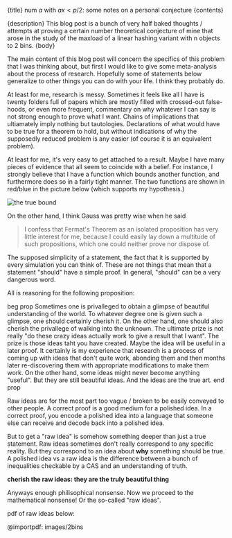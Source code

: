 {title}
num $a$ with $ax<p/2$: some notes on a personal conjecture
{contents}

{description}
This blog post is a bunch of very half baked thoughts / attempts
at proving a certain number theoretical conjecture of mine that
arose in the study of the maxload of a linear hashing variant
with n objects to 2 bins. 
{body}

The main content of this blog post will concern the specifics of this problem that I was thinking about, but first I would like to give some meta-analysis about the process of research. Hopefully some of statements below generalize to other things you can do with your life. I think they probably do. 

At least for me, research is messy. 
Sometimes it feels like all I have is twenty folders full of
papers which are mostly filled with crossed-out false-hoods, or
even more frequent, commentary on why whatever I can say is not
strong enough to prove what I want. Chains of implications that
ultiamately imply nothing but tautologies. 
Declarations of what would have to be true for a theorem to hold,
but without indications of why the supposedly reduced problem is
any easier (of course it is an equivalent problem).

At least for me, it's very easy to get attached to a result.
Maybe I have many pieces of evidence that all seem to coincide
with a belief.
For instance, I strongly believe that I have a function which
bounds another function, and furthermore does so in a fairly
tight manner.
The two functions are shown in red/blue in the picture below
(which supports my hypothesis.)

![the true bound](src/images/log2n.png)

On the other hand, I think Gauss was pretty wise when he said
>I confess that Fermat's Theorem as an isolated proposition has very little interest for me, because I could easily lay down a multitude of such propositions, which one could neither prove nor dispose of.

The supposed simplicity of a statement, the fact that it is
supported by every simulation you can think of. 
These are not things that mean that a statement "should" have a
simple proof. In general, "should" can be a very dangerous word.

All is reasoning for the following proposition:

beg prop
Sometimes one is privalleged to obtain a glimpse of beautiful
understanding of the world. To whatever degree one is given such
a glimpse, one should certainly cherish it.
On the other hand, one should also cherish the privallege of
walking into the unknown. The ultimate prize is not really "do
these crazy ideas actually work to give a result that I want".
The prize is those ideas taht you have created.
Maybe the idea will be useful in a later proof. It certainly is
my experience that research is a process of coming up with ideas
that don't quite work, abonding them and then months later
re-discovering them with appropriate modifications to make them
work. 
On the other hand, some ideas might never become anything
"useful". But they are still beautiful ideas. And the ideas are
the true art. 
end prop

Raw ideas are for the most part too vague / broken to be easily
conveyed to other people. A correct proof is a good medium for a
polished idea. In a correct proof, you encode a polished idea
into a language that someone else can receive and decode back
into a polished idea.

But to get a "raw idea" is somehow something deeper than just a
true statement. Raw ideas sometimes don't really correspond to
any specific reality. But they correspond to an idea about
**why** something should be true. A polished idea vs a raw idea
is the difference between a bunch of inequalities checkable by a
CAS and an understanding of truth.

**cherish the raw ideas: they are the truly beautiful thing**

Anyways enough philisophical nonsense. Now we proceed to the
mathematical nonsense! Or the so-called "raw ideas".

pdf of raw ideas below:

@importpdf: images/2bins


